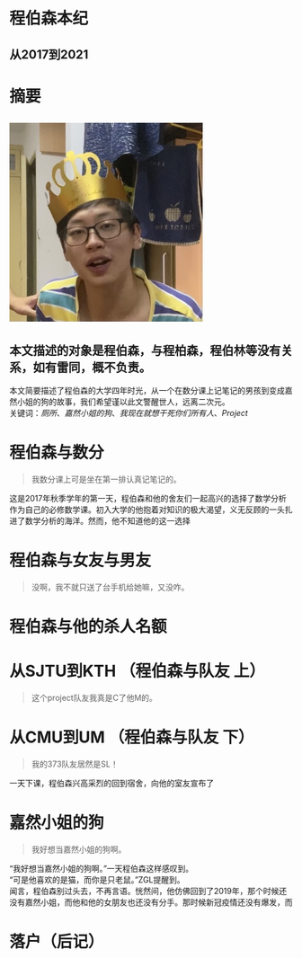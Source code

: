 # 程伯森本纪
## 从2017到2021
# 摘要
![程伯森的照片](./CBSZ1.jpg)
---
**本文描述的对象是程伯森，与程柏森，程伯林等没有关系，如有雷同，概不负责。**
---
本文简要描述了程伯森的大学四年时光，从一个在数分课上记笔记的男孩到变成嘉然小姐的狗的故事，我们希望谨以此文警醒世人，远离二次元。\
关键词：*厕所*、*嘉然小姐的狗*、*我现在就想干死你们所有人*、*Project*
# 程伯森与数分
> 我数分课上可是坐在第一排认真记笔记的。

这是2017年秋季学年的第一天，程伯森和他的舍友们一起高兴的选择了数学分析作为自己的必修数学课。初入大学的他抱着对知识的极大渴望，义无反顾的一头扎进了数学分析的海洋。然而，他不知道他的这一选择
# 程伯森与女友与男友
> 没啊，我不就只送了台手机给她嘛，又没咋。

# 程伯森与他的杀人名额

# 从SJTU到KTH （程伯森与队友 上）
> 这个project队友我真是C了他M的。

# 从CMU到UM （程伯森与队友 下）
> 我的373队友居然是SL！

一天下课，程伯森兴高采烈的回到宿舍，向他的室友宣布了
# 嘉然小姐的狗
> 我好想当嘉然小姐的狗啊。

“我好想当嘉然小姐的狗啊。”一天程伯森这样感叹到。\
“可是他喜欢的是猫，而你是只老鼠。”ZGL提醒到。\
闻言，程伯森别过头去，不再言语。恍然间，他仿佛回到了2019年，那个时候还没有嘉然小姐，而他和他的女朋友也还没有分手。那时候新冠疫情还没有爆发，而
# 落户（后记）
